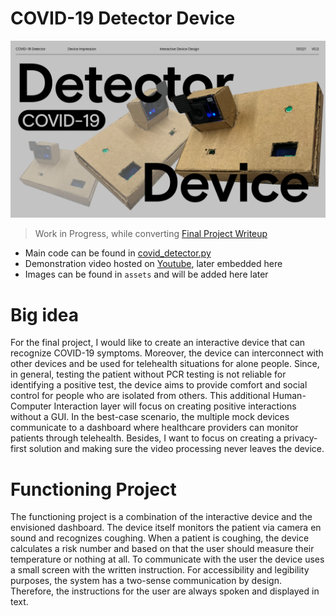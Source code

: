 # COVID-19 Detector Device

![](/Final%20Project/assets/img-dectectorad.png)

> Work in Progress, while converting [Final Project Writeup](https://docs.google.com/document/d/11MBfT8TGPx4SdjWUDcm1YmNk_BIYrDkTOPPInPOyHGI/edit?usp=sharing)

* Main code can be found in [covid_detector.py](covid_detector.py)
* Demonstration video hosted on [Youtube](#), later embedded here
* Images can be found in `assets` and will be added here later

# Big idea

For the final project, I would like to create an interactive device that can recognize COVID-19 symptoms. Moreover, the device can interconnect with other devices and be used for telehealth situations for alone people. Since, in general, testing the patient without PCR testing is not reliable for identifying a positive test, the device aims to provide comfort and social control for people who are isolated from others. This additional Human-Computer Interaction layer will focus on creating positive interactions without a GUI. In the best-case scenario, the multiple mock devices communicate to a dashboard where healthcare providers can monitor patients through telehealth. Besides, I want to focus on creating a privacy-first solution and making sure the video processing never leaves the device.

# Functioning Project


The functioning project is a combination of the interactive device and the envisioned dashboard. The device itself monitors the patient via camera en sound and recognizes coughing. When a patient is coughing, the device calculates a risk number and based on that the user should measure their temperature or nothing at all. To communicate with the user the device uses a small screen with the written instruction. For accessibility and legibility purposes, the system has a two-sense communication by design. Therefore, the instructions for the user are always spoken and displayed in text. 